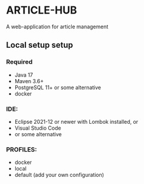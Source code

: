 # ARTICLE-HUB

A web-application for article management

## Local setup setup

### Required

- Java 17
- Maven 3.6+
- PostgreSQL 11+ or some alternative
- docker

### IDE:

- Eclipse 2021-12 or newer with Lombok installed, or
- Visual Studio Code
- or some alternative

### PROFILES:

- docker
- local
- default (add your own configuration)
